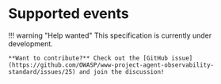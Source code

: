 # Supported events

!!! warning "Help wanted"
    This specification is currently under development.
    
    **Want to contribute?** Check out the [GitHub issue](https://github.com/OWASP/www-project-agent-observability-standard/issues/25) and join the discussion!
